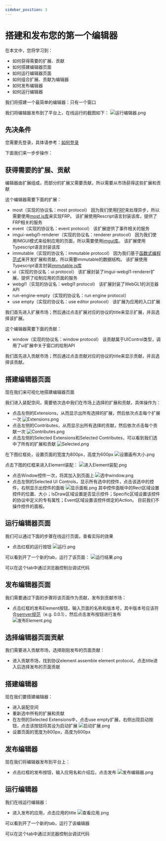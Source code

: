 ```yaml
---
sidebar_position: 3
---
```


# 搭建和发布您的第一个编辑器

在本文中，您将学习到：

- 如何获得需要的扩展、贡献
- 如何搭建编辑器页面
- 如何运行编辑器页面
- 如何组合扩展、贡献为编辑器
- 如何发布编辑器
- 如何运行编辑器

我们将搭建一个最简单的编辑器：只有一个窗口

我们将编辑器发布到了平台上，在线运行的截图如下：
![运行编辑器.png](/img/搭建和发布您的第一个编辑器/运行编辑器.png)

## 先决条件

您需要先登录，具体请参考：[如何登录](TODO)


下面我们来一步步操作：
## 获得需要的扩展、贡献 

编辑器由扩展组成，而部分的扩展又需要贡献，所以需要从市场获得这些扩展和贡献

这个编辑器需要下面的扩展：
- most（实现的协议名：most protocol）
因为我们使用[FRP](https://www.infoq.cn/article/functional-reactive-programming/)来处理异步，所以需要使用[most.js库](https://github.com/cujojs/most)来实现FRP。
该扩展使用Rescript语言封装该库，提供了FRP相关的服务
- event（实现的协议名：event protocol）
该扩展提供了事件相关的服务
- imgui-webgl1-renderer（实现的协议名：renderer protocol）
因为我们使用IMGUI模式来绘制应用的页面，所以需要使用[imgui库](https://github.com/ocornut/imgui)。
该扩展使用Typescript语言封装该库
- immutable（实现的协议名：immutable protocol）
因为我们基于[函数式编程范式](https://coolshell.cn/articles/10822.html)来开发扩展和贡献，所以需要immutable的数据结构。
该扩展使用Typescript语言封装[immutable.js库](https://immutable-js.com/)
- ui（实现的协议名：ui protocol）
该扩展封装了imgui-webgl1-renderer扩展，提供了绘制应用的页面的服务
- webgl1（实现的协议名：webgl1 protocol）
该扩展封装了WebGL1的浏览器API
- run-engine-empty（实现的协议名：run engine protocol）
- use empty（实现的协议名：use editor protocol）
该扩展为应用的入口扩展

我们首先进入扩展市场；然后通过点击扩展对应的协议的title来显示扩展，并且选择该扩展。


这个编辑器需要下面的贡献：
- window（实现的协议名：window protocol）
该贡献属于UIControl类型，调用了ui扩展中关于窗口的绘制API

我们首先进入贡献市场；然后通过点击贡献对应的协议的title来显示贡献，并且选择该贡献。


## 搭建编辑器页面

现在我们来可视化地搭建编辑器页面

我们进入装配空间，需要依次选中我们在市场上选择的扩展和贡献，具体操作为：
- 点击左侧的Extensions，从而显示出所有选择的扩展，然后依次点击每个扩展一次
![Extensions.png](/img/搭建和发布您的第一个编辑器/Extensions.png)
- 点击左侧的Contributes，从而显示出所有选择的贡献，然后依次点击每个贡献一次
![Contributes.png](/img/搭建和发布您的第一个编辑器/Contributes.png)
- 点击左侧的Selected Extensions和Selected Contributes，可以看到我们选中了所有的扩展和贡献
![Selected.png](/img/搭建和发布您的第一个编辑器/Selected.png)


在下图红框处，设置页面的宽度为800px，高度为600px
![设置画布大小.png](/img/搭建和发布您的第一个编辑器/设置画布大小.png)

点击下图的红框来进入Element装配：
![进入Element装配.png](/img/搭建和发布您的第一个编辑器/进入Element装配.png)

- 点击Window控件一次，将其加入到页面上
![选中window.png](/img/搭建和发布您的第一个编辑器/选中window.png)
- 点击左侧的Selected UI Controls，显示所有选中的控件，点击该选中的控件，右侧显示出控件的面板
![显示面板.png](/img/搭建和发布您的第一个编辑器/显示面板.png)
其中控件面板中的Rect区域设置控件的位置、大小；IsDraw区域设置是否显示控件；Specific区域设置该控件的协议中定义的专有属性；Event区域设置该控件绑定的Action。
目前我们不操作控件的面板。


## 运行编辑器页面

我们可以通过下面的步骤在线运行页面，查看实际的效果


- 点击红框的运行按钮
![运行.png](/img/搭建和发布您的第一个编辑器/运行.png)

可以看到开了一个新的tab，运行了该页面：
![运行结果.png](/img/搭建和发布您的第一个编辑器/运行结果.png)

可以在这个tab中通过浏览器控制台调试代码 



## 发布编辑器页面

我们需要通过下面的步骤将该页面作为贡献，发布到贡献市场：

- 点击红框的发布Element按钮，输入页面的名称和版本号，其中版本号应该符合[semver规范](https://semver.org/lang/zh-CN/)（e.g. 0.0.1），然后点击发布按钮进行发布
![发布Element.png](/img/搭建和发布您的第一个编辑器/发布Element.png)


## 选择编辑器页面贡献

我们需要进入贡献市场，选择刚刚发布的页面贡献：

- 进入贡献市场，找到协议element assemble element protocol，点击title进入后选择发布的页面贡献


## 搭建编辑器

现在我们要搭建编辑器：

- 进入装配空间
- 重新选中所有的扩展和贡献
- 在左侧的Selected Extensions中，点击use empty扩展，右侧出现启动按钮，点击该按钮将其设为启动扩展
![启动扩展.png](/img/搭建和发布您的第一个编辑器/启动扩展.png)
- 设置页面的宽度为800px，高度为600px

## 发布编辑器

现在我们将编辑器发布到平台上：

- 点击红框的发布按钮，输入应用名和介绍后，点击发布
![发布编辑器.png](/img/搭建和发布您的第一个编辑器/发布编辑器.png)

## 运行编辑器

我们在线运行编辑器：

- 进入发布的应用，点击应用的title
![查看应用.png](/img/搭建和发布您的第一个编辑器/查看应用.png)

可以看到开了一个新的tab，运行了该编辑器

可以在这个tab中通过浏览器控制台调试代码 